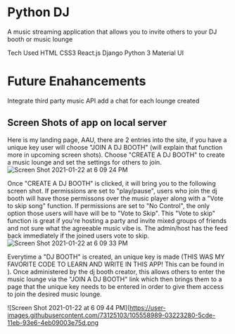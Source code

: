# Python DJ
A music streaming application that allows you to invite others to your DJ booth or music lounge

Tech Used
HTML
CSS3
React.js
Django
Python 3
Material UI

# Future Enahancements
Integrate third party music API
add a chat for each lounge created

## Screen Shots of app on local server
Here is my landing page, AAU, there are 2 entries into the site, if you have a unique key user will choose "JOIN A DJ BOOTH" (will explain that function more in upcoming screen shots). Choose "CREATE A DJ BOOTH" to create a music lounge and set the settings for others to join.
![Screen Shot 2021-01-22 at 6 09 24 PM](https://user-images.githubusercontent.com/73125103/105558713-2d272500-5cdd-11eb-917d-333a4b9a7d83.png)


Once "CREATE A DJ BOOTH" is clicked, it will bring you to the following screen shot. If permissions are set to "play/pause", users who join the dj booth will have those permissons over the music player along with a "Vote to skip song" function. If permissions are set to "No Control", the only option those users will have will be to "Vote to Skip". This "Vote to skip" function is great if you're hosting a party and invite mixed groups of friends and not sure what the agreeable music vibe is. The admin/host has the feed back immediately if the joined users vote to skip. 
![Screen Shot 2021-01-22 at 6 09 33 PM](https://user-images.githubusercontent.com/73125103/105558903-d0783a00-5cdd-11eb-8426-45f67653ff6f.png)

Everytime a "DJ BOOTH" is created, an unique key is made (THIS WAS MY FAVORITE CODE TO LEARN AND WRITE IN THIS APP! This can be found in ). Once administered by the dj booth creator, this allows others to enter the music lounge via the "JOIN A DJ BOOTH" link which then brings them to a page that the unique key needs to be entered in order to give them access to join the desired music lounge.

![Screen Shot 2021-01-22 at 6 09 44 PM](https://user-images.githubusercontent.com/73125103/105558989-03223280-5cde-11eb-93e6-4eb09003e75d.png









